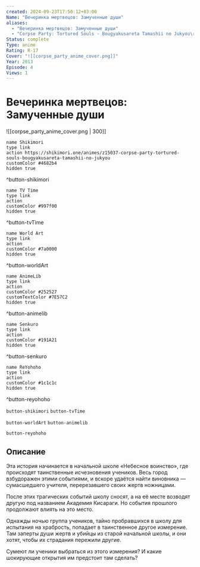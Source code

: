 ```yaml
---
created: 2024-09-23T17:50:12+03:00
Name: "Вечеринка мертвецов: Замученные души"
aliases:
  - "Вечеринка мертвецов: Замученные души"
  - "Corpse Party: Tortured Souls - Bougyakusareta Tamashii no Jukyou\r"
Status: complete
Type: anime
Rating: R-17
Cover: "![[corpse_party_anime_cover.png]]"
Year: 2013
Episode: 4
Views: 1
---
```


# Вечеринка мертвецов: Замученные души

![[corpse_party_anime_cover.png | 300]]

```button
name Shikimori
type link
action https://shikimori.one/animes/z15037-corpse-party-tortured-souls-bougyakusareta-tamashii-no-jukyou
customColor #4682b4
hidden true
```
^button-shikimori

```button
name TV Time
type link
action 
customColor #997f00
hidden true
```
^button-tvTime

```button
name World Art
type link
action 
customColor #7a0000
hidden true
```
^button-worldArt

```button
name AnimeLib
type link
action 
customColor #252527
customTextColor #7E57C2
hidden true
```
^button-animelib

```button
name Senkuro
type link
action 
customColor #191A21
hidden true
```
^button-senkuro

```button
name ReYohoho
type link
action 
customColor #1c1c1c
hidden true
```
^button-reyohoho



`button-shikimori` `button-tvTime`

`button-worldArt` `button-animelib`

`button-reyohoho`

## Описание

Эта история начинается в начальной школе «Небесное воинство», где происходят таинственные исчезновения учеников. Весь город взбудоражен этими событиями, и вскоре удаётся найти виновника — сумасшедшего учителя, перерезавшего своих жертв ножницами.

После этих трагических событий школу сносят, а на её месте возводят другую под названием Академия Кисараги. Но события прошлого продолжают влиять на это место.

Однажды ночью группа учеников, тайно пробравшихся в школу для испытания на храбрость, попадает в таинственное другое измерение. Там заперты души жертв и убийцы из старой начальной школы, и они хотят, чтобы их страдания пережили другие.

Сумеют ли ученики выбраться из этого измерения? И какие шокирующие открытия им предстоит там сделать?
